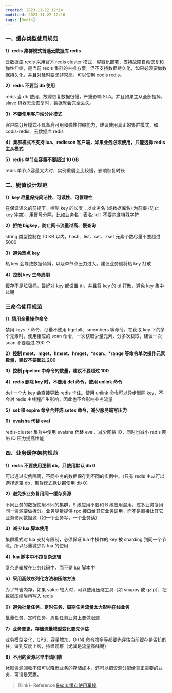 ```yaml
---
created: 2023-11-22 12:14
modified: 2023-11-22 12:16
tags: [Redis]
---
```


### 一、缓存类型使用规范

**1）redis 集群模式首选云数据库 redis**

云数据库 redis 采用官方 redis cluster 模式，容器化部署，支持故障自动恢复和弹性伸缩，是当前 redis 集群的主推方案，但不支持数据持久化，如果必须要做数据持久化，并且对延时要求非常高，可以使用 codis redis。

**2）redis 不要当 db 使用**

redis 当 db 使用，故障恢复数据很慢，严重影响 SLA。并且如果主从全部挂掉，slave 机器无法恢复时，数据就会完全丢失。

**3）不要使用客户端分片模式**

客户端分片模式不具备高可用和弹性伸缩能力，建议使用真正的集群模式，如 codis-redis、云数据库 redis

**4）集群模式不支持 lua、redisson 客户端，如果业务必须使用，只能选择 redis 主从模式**

**5）redis 单节点容量不要超过 10 GB**

redis 单节点容量太大时，实例重启会比较慢，影响恢复时长

### 二、键值设计规范

**1）key 尽量保持简洁性、可读性、可管理性**

在保证语义的前提下，控制 key 的长度；以业务名 (或数据库名) 为前缀 (防止 key 冲突)，用冒号分隔，比如业务名：表名: id；不要包含特殊字符

**2）拒绝 bigkey，防止网卡流量过高、慢查询**

string 类型控制在 10 KB 以内，hash、list、set、zset 元素个数尽量不要超过 5000

**3）避免热点 key**

热 key 会导致数据倾斜，以及单节点压力过大。建议业务侧将热 key 打散

**4）控制 key 生命周期**

缓存不是垃圾桶，最好对 key 都设置 ttl，并且将 key 的 ttl 打散，避免 key 集中过期

### 三命令使用规范

**1）慎用全量操作命令**

禁用 `keys *` 命令，尽量不使用 hgetall、smembers 等命令。在获取 key 下的多个元素时，使用相应的 scan 命令，一次获取少量元素，分多次获取，建议一次 scan 不要超过 200 个

**2）控制 mset、mget、hmset、hmget、\*scan、\*range 等命令单次操作元素数量，建议不要超过 200**

**3）控制 pipeline 中命令的数量，建议不要超过 100**

**4）redis 删除 key 时，不要用 del 命令，使用 unlink 命令**

del 一个大 key 会直接导致 redis 卡住。使用 unlink 命令可以异步删除 key，不会对 redis 主线程产生影响，因此也不会影响业务流量

**5）set 和 expire 命令合并成 setex 命令，减少服务端写压力**

**6）evalsha 代替 eval**

redis-cluster 集群中使用 evalsha 代替 eval，减少网络 IO，同时也减小 redis 网络 IO 压力提高性能

### 四、业务缓存架构规范

**1）redis 不要使用逻辑 db，只使用默认 db 0**

可以通过实例隔离，不同业务的数据保存到不同的实例中。（只有 redis 主从可以选择逻辑 db，集群模式默认都使用 db 0）

**2）避免多业务复用同一缓存资源**

不同业务的数据使用不同的集群，S 级应用不要和 B 级应用混用，过多业务复用同一资源要做拆分。业务尽量提供 rpc 接口给其它业务调用，而不是直接让其它业务访问数据源（如一个业务写，一个业务读）

**3）减少 lua 脚本使用**

集群模式对 lua 支持有限制，必须保证 lua 中操作的 key 被 sharding 到同一个节点。所以尽量减少对 lua 的使用

**4）lua 脚本中不跑复杂逻辑**

复杂逻辑放在业务代码中，而不是 lua 脚本中

**5）采用高效序列化方法和压缩方法**

为了节省内存，如果 value 较大时，可以使用压缩工具（如 snappy 或 gzip），把数据压缩后再写入 redis

**6）避免批量任务、定时任务、周期任务流量太大影响在线业务**

批量任务、定时任务、周期任务业务上要做限速

**7）业务变更，存储流量模型变化要先评估**

业务模型变化，QPS、容量增加，O (N) 命令增多等都要先评估当前缓存是否抗的住，做到灰度上线，持续观察（尤其是流量高峰期）

**8）不用的资源尽早申请回收**

休眠资源回收不仅可以降低业务的存储成本，还可以把资源分配给真正需要的业务，可谓是双赢。

> [!link]- Reference
> [Redis 缓存使用军规](https://www.coderutil.com/portal/article?id=291)